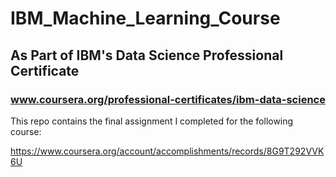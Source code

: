 # IBM_Machine_Learning_Course
## As Part of IBM's Data Science Professional Certificate
### www.coursera.org/professional-certificates/ibm-data-science

This repo contains the final assignment I completed for the following course: 

https://www.coursera.org/account/accomplishments/records/8G9T292VVK6U
